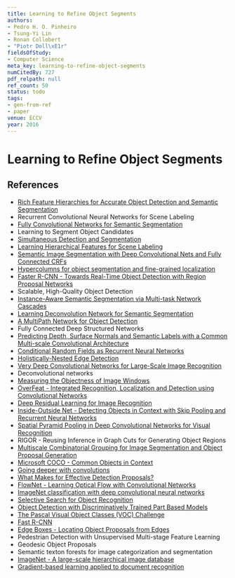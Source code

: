 ```yaml
---
title: Learning to Refine Object Segments
authors:
- Pedro H. O. Pinheiro
- Tsung-Yi Lin
- Ronan Collobert
- "Piotr Doll\xE1r"
fieldsOfStudy:
- Computer Science
meta_key: learning-to-refine-object-segments
numCitedBy: 727
pdf_relpath: null
ref_count: 50
status: todo
tags:
- gen-from-ref
- paper
venue: ECCV
year: 2016
---
```


# Learning to Refine Object Segments

## References

- [Rich Feature Hierarchies for Accurate Object Detection and Semantic Segmentation](./rich-feature-hierarchies-for-accurate-object-detection-and-semantic-segmentation.md)
- Recurrent Convolutional Neural Networks for Scene Labeling
- [Fully Convolutional Networks for Semantic Segmentation](./fully-convolutional-networks-for-semantic-segmentation.md)
- Learning to Segment Object Candidates
- [Simultaneous Detection and Segmentation](./simultaneous-detection-and-segmentation.md)
- [Learning Hierarchical Features for Scene Labeling](./learning-hierarchical-features-for-scene-labeling.md)
- [Semantic Image Segmentation with Deep Convolutional Nets and Fully Connected CRFs](./semantic-image-segmentation-with-deep-convolutional-nets-and-fully-connected-crfs.md)
- [Hypercolumns for object segmentation and fine-grained localization](./hypercolumns-for-object-segmentation-and-fine-grained-localization.md)
- [Faster R-CNN - Towards Real-Time Object Detection with Region Proposal Networks](./faster-r-cnn-towards-real-time-object-detection-with-region-proposal-networks.md)
- Scalable, High-Quality Object Detection
- [Instance-Aware Semantic Segmentation via Multi-task Network Cascades](./instance-aware-semantic-segmentation-via-multi-task-network-cascades.md)
- [Learning Deconvolution Network for Semantic Segmentation](./learning-deconvolution-network-for-semantic-segmentation.md)
- [A MultiPath Network for Object Detection](./a-multipath-network-for-object-detection.md)
- Fully Connected Deep Structured Networks
- [Predicting Depth, Surface Normals and Semantic Labels with a Common Multi-scale Convolutional Architecture](./predicting-depth-surface-normals-and-semantic-labels-with-a-common-multi-scale-convolutional-architecture.md)
- [Conditional Random Fields as Recurrent Neural Networks](./conditional-random-fields-as-recurrent-neural-networks.md)
- [Holistically-Nested Edge Detection](./holistically-nested-edge-detection.md)
- [Very Deep Convolutional Networks for Large-Scale Image Recognition](./very-deep-convolutional-networks-for-large-scale-image-recognition.md)
- Deconvolutional networks
- [Measuring the Objectness of Image Windows](./measuring-the-objectness-of-image-windows.md)
- [OverFeat - Integrated Recognition, Localization and Detection using Convolutional Networks](./overfeat-integrated-recognition-localization-and-detection-using-convolutional-networks.md)
- [Deep Residual Learning for Image Recognition](./deep-residual-learning-for-image-recognition.md)
- [Inside-Outside Net - Detecting Objects in Context with Skip Pooling and Recurrent Neural Networks](./inside-outside-net-detecting-objects-in-context-with-skip-pooling-and-recurrent-neural-networks.md)
- [Spatial Pyramid Pooling in Deep Convolutional Networks for Visual Recognition](./spatial-pyramid-pooling-in-deep-convolutional-networks-for-visual-recognition.md)
- RIGOR - Reusing Inference in Graph Cuts for Generating Object Regions
- [Multiscale Combinatorial Grouping for Image Segmentation and Object Proposal Generation](./multiscale-combinatorial-grouping-for-image-segmentation-and-object-proposal-generation.md)
- [Microsoft COCO - Common Objects in Context](./microsoft-coco-common-objects-in-context.md)
- [Going deeper with convolutions](./going-deeper-with-convolutions.md)
- [What Makes for Effective Detection Proposals?](./what-makes-for-effective-detection-proposals.md)
- [FlowNet - Learning Optical Flow with Convolutional Networks](./flownet-learning-optical-flow-with-convolutional-networks.md)
- [ImageNet classification with deep convolutional neural networks](./imagenet-classification-with-deep-convolutional-neural-networks.md)
- [Selective Search for Object Recognition](./selective-search-for-object-recognition.md)
- [Object Detection with Discriminatively Trained Part Based Models](./object-detection-with-discriminatively-trained-part-based-models.md)
- [The Pascal Visual Object Classes (VOC) Challenge](./the-pascal-visual-object-classes-voc-challenge.md)
- [Fast R-CNN](./fast-r-cnn.md)
- [Edge Boxes - Locating Object Proposals from Edges](./edge-boxes-locating-object-proposals-from-edges.md)
- Pedestrian Detection with Unsupervised Multi-stage Feature Learning
- Geodesic Object Proposals
- Semantic texton forests for image categorization and segmentation
- [ImageNet - A large-scale hierarchical image database](./imagenet-a-large-scale-hierarchical-image-database.md)
- [Gradient-based learning applied to document recognition](./gradient-based-learning-applied-to-document-recognition.md)
